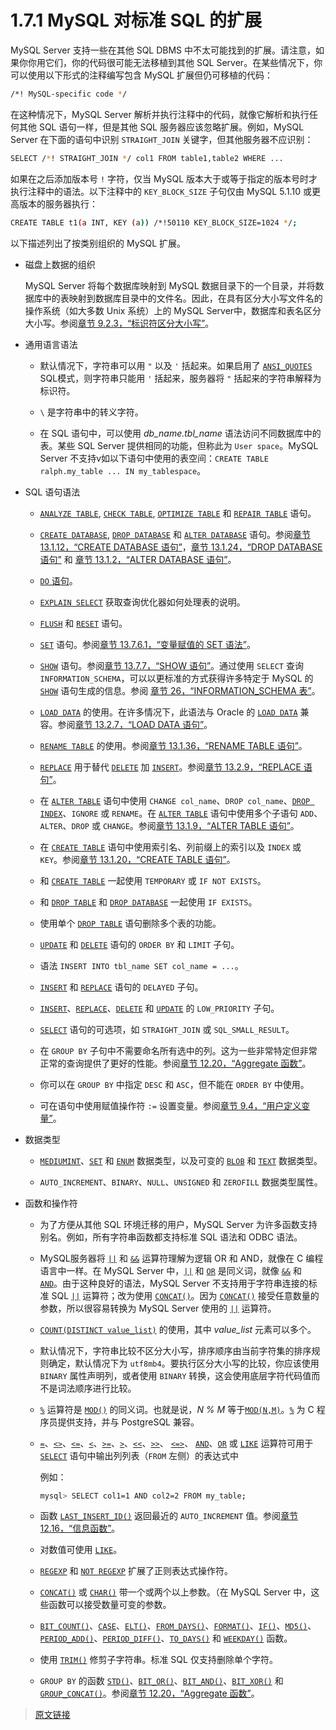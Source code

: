 # 1.7.1 MySQL 对标准 SQL 的扩展

MySQL Server 支持一些在其他 SQL DBMS 中不太可能找到的扩展。请注意，如果你你用它们，你的代码很可能无法移植到其他 SQL Server。在某些情况下，你可以使用以下形式的注释编写包含 MySQL 扩展但仍可移植的代码：

```bash
/*! MySQL-specific code */
```

在这种情况下，MySQL Server 解析并执行注释中的代码，就像它解析和执行任何其他 SQL 语句一样，但是其他 SQL 服务器应该忽略扩展。例如，MySQL Server 在下面的语句中识别 `STRAIGHT_JOIN` 关键字，但其他服务器不应识别：

```bash
SELECT /*! STRAIGHT_JOIN */ col1 FROM table1,table2 WHERE ...
```

如果在之后添加版本号 `!` 字符，仅当 MySQL 版本大于或等于指定的版本号时才执行注释中的语法。以下注释中的 `KEY_BLOCK_SIZE` 子句仅由 MySQL 5.1.10 或更高版本的服务器执行：

```bash
CREATE TABLE t1(a INT, KEY (a)) /*!50110 KEY_BLOCK_SIZE=1024 */;
```

以下描述列出了按类别组织的 MySQL 扩展。

- 磁盘上数据的组织

  MySQL Server 将每个数据库映射到 MySQL 数据目录下的一个目录，并将数据库中的表映射到数据库目录中的文件名。因此，在具有区分大小写文件名的操作系统（如大多数 Unix 系统）上的 MySQL Server中，数据库和表名区分大小写。参阅[章节 9.2.3，“标识符区分大小写”](/9/9.2/9.2.3/identifier-case-sensitivity.html)。

- 通用语言语法

  - 默认情况下，字符串可以用 `"` 以及 `'` 括起来。如果启用了 [`ANSI_QUOTES`](/5/5.1/5.1.11/sql-mode.html) SQL模式，则字符串只能用 `'` 括起来，服务器将 `"` 括起来的字符串解释为标识符。

  - `\` 是字符串中的转义字符。

  - 在 SQL 语句中，可以使用 *db_name.tbl_name* 语法访问不同数据库中的表。某些 SQL Server 提供相同的功能，但称此为 `User space`。MySQL Server 不支持v如以下语句中使用的表空间：`CREATE TABLE ralph.my_table ... IN my_tablespace`。

- SQL 语句语法

  - [`ANALYZE TABLE`](/13/13.7/13.7.3/13.7.3.1/analyze-table.html), [`CHECK TABLE`](/13/13.7/13.7.3/13.7.3.2/check-table.html), [`OPTIMIZE TABLE`](/13/13.7/13.7.3/13.7.3.4/optimize-table.html) 和 [`REPAIR TABLE`](/13/13.7/13.7.3/13.7.3.5/repair-table.html) 语句。

  - [`CREATE DATABASE`](/13/13.1/13.1.12/create-database.html), [`DROP DATABASE`](/13/13.1/13.1.24/drop-database.html) 和 [`ALTER DATABASE`](/13/13.1/13.1.2/alter-database.html) 语句。参阅[章节 13.1.12，“CREATE DATABASE 语句”](/13/13.1/13.1.12/create-databas.html)，[章节 13.1.24，“DROP DATABASE 语句”](/13/13.1/13.1.24/drop-database.html) 和 [章节 13.1.2，“ALTER DATABASE 语句”](/13/13.1/13.1.2/alter-database.html)。

  - [`DO` 语句](/13/13.2/13.2.3/do.html)。

  - [`EXPLAIN SELECT`](/13/13.8/13.8.2/explain.html) 获取查询优化器如何处理表的说明。

  - [`FLUSH`](/13/13.7/13.7.8/13.7.8.3/flush.html) 和 [`RESET`](/13/13.7/13.7.8/13.7.8.6/reset.html) 语句。

  - [`SET`](/13/13.7/13.7.6/13.7.6.1/set-variable.html) 语句。参阅[章节 13.7.6.1，“变量赋值的 SET 语法”](/13/13.7/13.7.6/13.7.6.1/set-variable.html)。

  - [`SHOW`](/13/13.7/13.7.7/show.html) 语句。参阅[章节 13.7.7，“SHOW 语句”](/13/13.7/13.7.7/show.html)。通过使用 `SELECT` 查询 `INFORMATION_SCHEMA`，可以以更标准的方式获得许多特定于 MySQL 的 [`SHOW`](/13/13.7/13.7.7/show.html) 语句生成的信息。参阅 [章节 26，“INFORMATION_SCHEMA 表”](/26/information-schema.html)。

  - [`LOAD DATA`](/13/13.2/13.2.7/load-data.html) 的使用。在许多情况下，此语法与 Oracle 的 [`LOAD DATA`](/13/13.2/13.2.7/load-data.html) 兼容。参阅[章节 13.2.7，“LOAD DATA 语句”](/13/13.2/13.2.7/load-data.html)。

  - [`RENAME TABLE`](/13/13.1/13.1.36/rename-table.html) 的使用。参阅[章节 13.1.36，“RENAME TABLE 语句”](/13/13.1/13.1.36/rename-table.html)。

  - [`REPLACE`](/13/13.2/13.2/9/replace.html) 用于替代 [`DELETE`](/13/13.2/13.2.2/delete.html) 加 [`INSERT`](/13/13.2/13.2.6/insert.html)。参阅[章节 13.2.9，“REPLACE 语句”](/13/13.2/13.2/9/replace.html)。

  - 在 [`ALTER TABLE`](/13/13.1/13.1.9/alter-table.html) 语句中使用 `CHANGE col_name`、`DROP col_name`、[`DROP INDEX`](/13/13.1/13.1.27/drop-index.html)、`IGNORE` 或 `RENAME`。在 [`ALTER TABLE`](/13/13.1/13.1.9/alter-table.html) 语句中使用多个子语句 `ADD`、`ALTER`、`DROP` 或 `CHANGE`。参阅[章节 13.1.9，“ALTER TABLE 语句”](/13/13.1/13.1.9/alter-table.html)。

  - 在 [`CREATE TABLE`](/13/13.1/13.1.20/create-table.html) 语句中使用索引名、列前缀上的索引以及 `INDEX` 或 `KEY`。参阅[章节 13.1.20，“CREATE TABLE 语句”](/13/13.1/13.1.20/create-table.html)。

  - 和 [`CREATE TABLE`](/13/13.1/13.1.20/create-table.html) 一起使用 `TEMPORARY` 或 `IF NOT EXISTS`。

  - 和 [`DROP TABLE`](/13/13.1/13.1.32/drop-table.html) 和 [`DROP DATABASE`](/13/13.1/13.1.24/drop-database.html) 一起使用 `IF EXISTS`。

  - 使用单个 [`DROP TABLE`](/13/13.1/13.1.32/drop-table.html) 语句删除多个表的功能。

  - [`UPDATE`](/13/13.2/13.2.13/update.html) 和 [`DELETE`](/13/13.2/13.2.2/delete.html) 语句的 `ORDER BY` 和 `LIMIT` 子句。

  - 语法 `INSERT INTO tbl_name SET col_name = ...`。

  - [`INSERT`](/13/13.2/13.2.6/insert.html) 和 [`REPLACE`](/13/13.2/13.2.9/replace.html) 语句的 `DELAYED` 子句。

  - [`INSERT`](/13/13.2/13.2.6/insert.html)、[`REPLACE`](/13/13.2/13.2.9/replace.html)、[`DELETE`](/13/13.2/13.2.2/delete.html) 和 [`UPDATE`](/13/13.2/13.2.13/update.html) 的 `LOW_PRIORITY` 子句。

  - [`SELECT`](/13/13.2/13.2.10/select.html) 语句的可选项，如 `STRAIGHT_JOIN` 或 `SQL_SMALL_RESULT`。

  - 在 `GROUP BY` 子句中不需要命名所有选中的列。这为一些非常特定但非常正常的查询提供了更好的性能。参阅[章节 12.20，“Aggregate 函数”](/12/12.20/aggregate-functions-and-modifiers.html)。

  - 你可以在 `GROUP BY` 中指定 `DESC` 和 `ASC`，但不能在 `ORDER BY` 中使用。

  - 可在语句中使用赋值操作符 `:=` 设置变量。参阅[章节 9.4，“用户定义变量”](/9/9.4/user-variables.html)。

- 数据类型

  - [`MEDIUMINT`](/11/11.1/11.1.2/integer-types.html)、[`SET`](/13/13.7/13.7.6/13.7.6.1/set-variable.html) 和 [`ENUM`](/11/11.3/11.3.5/enum.html) 数据类型，以及可变的 [`BLOB`](/11/11.3/11.3.4/blob.html) 和 [`TEXT`](/11/11.3/11.3.4/blob.html) 数据类型。

  - `AUTO_INCREMENT`、`BINARY`、`NULL`、`UNSIGNED` 和 `ZEROFILL` 数据类型属性。

- 函数和操作符

  - 为了方便从其他 SQL 环境迁移的用户，MySQL Server 为许多函数支持别名。例如，所有字符串函数都支持标准 SQL 语法和 ODBC 语法。

  - MySQL服务器将 [`||`](/12/12.4/12.4.3/logical-operators.html) 和 [`&&`](/12/12.4/12.4.3/logical-operators.html) 运算符理解为逻辑 OR 和 AND，就像在 C 编程语言中一样。在 MySQL Server 中，[`||`](/12/12.4/12.4.3/logical-operators.html) 和 [`OR`](/12/12.4/12.4.3/logical-operators.html) 是同义词，就像 [`&&`](/12/12.4/12.4.3/logical-operators.html) 和 [`AND`](/12/12.4/12.4.3/logical-operators.html)。由于这种良好的语法，MySQL Server 不支持用于字符串连接的标准 SQL [`||`](/12/12.4/12.4.3/logical-operators.html) 运算符；改为使用 [`CONCAT()`](/12/12.8/string-functions.html)。因为 [`CONCAT()`](/12/12.8/string-functions.html) 接受任意数量的参数，所以很容易转换为 MySQL Server 使用的 [`||`](/12/12.4/12.4.3/logical-operators.html) 运算符。

  - [`COUNT(DISTINCT value_list)`](/12/12.20/12.20.1/aggregate-functions.html) 的使用，其中 *value_list* 元素可以多个。

  - 默认情况下，字符串比较不区分大小写，排序顺序由当前字符集的排序规则确定，默认情况下为 `utf8mb4`。要执行区分大小写的比较，你应该使用 `BINARY` 属性声明列，或者使用 `BINARY` 转换，这会使用底层字符代码值而不是词法顺序进行比较。

  - [`%`](/12/12.6/12.6.2/mathematical-functions.html) 运算符是 [`MOD()`](/12/12.6/12.6.2/mathematical-functions.html) 的同义词。也就是说，*N % M* 等于[`MOD(N,M)`](/12/12.6/12.6.2/mathematical-functions.html)。[`%`](/12/12.6/12.6.2/mathematical-functions.html) 为 C 程序员提供支持，并与 PostgreSQL 兼容。

  - [`=`](/12/12.4/12.4.4/assignment-operators.html)、[`<>`](/12/12.4/12.4.2/comparison-operators.html)、[`<=`](/12/12.4/12.4.2/comparison-operators.html)、[`<`](/12/12.4/12.4.2/comparison-operators.html)、[`>=`](/12/12.4/12.4.2/comparison-operators.html)、[`>`](/12/12.4/12.4.2/comparison-operators.html)、[`<<`](/12/12.4/12.4.2/comparison-operators.html)、[`>>`](/12/12.4/12.4.2/comparison-operators.html)、 [`<=>`](/12/12.4/12.4.2/comparison-operators.html)、 [`AND`](/12/12.4/12.4.3/logical-operators.html)、[`OR`](/12/12.4/12.4.3/logical-operators.html) 或 [`LIKE`](/12/12.8/12.8.1/string-comparison-functions.html) 运算符可用于 [`SELECT`](/13/13.2/13.2.10/select.html) 语句中输出列列表（`FROM` 左侧）的表达式中

    例如：

    ```bash
    mysql> SELECT col1=1 AND col2=2 FROM my_table;
    ```

  - 函数 [`LAST_INSERT_ID()`](/12/12.16/information-functions.html) 返回最近的 `AUTO_INCREMENT` 值。参阅[章节 12.16，“信息函数”](/12/12.16/information-functions.html)。

  - 对数值可使用 [`LIKE`](/12/12.8/12.8.1/string-comparison-functions.html)。

  - [`REGEXP`](/12/12.8/12.8.2/regexp.html) 和 [`NOT REGEXP`](/12/12.8/12.8.2/regexp.html) 扩展了正则表达式操作符。

  - [`CONCAT()`](/12/12.8/string-functions.html) 或 [`CHAR()`](/12/12.8/string-functions.html) 带一个或两个以上参数。（在 MySQL Server 中，这些函数可以接受数量可变的参数。

  - [`BIT_COUNT()`](/12/12.13/bit-functions.html)、[`CASE`](/12/12.5/flow-control-functions.html)、[`ELT()`](/12/12.8/string-functions.html)、[`FROM_DAYS()`](/12/12.7/date-and-time-functions.html)、[`FORMAT()`](/12/12.8/string-functions.html)、[`IF()`](/12/12.5/flow-control-functions.html)、[`MD5()`](/12/12.14/encryption-functions.html)、[`PERIOD_ADD()`](/12/12.7/date-and-time-functions.html)、[`PERIOD_DIFF()`](/12/12.7/date-and-time-functions.html)、[`TO_DAYS()`](/12/12.7/date-and-time-functions.html) 和 [`WEEKDAY()`](/12/12.7/date-and-time-functions.html) 函数。

  - 使用 [`TRIM()`](/12/12.8/string-functions.html) 修剪子字符串。标准 SQL 仅支持删除单个字符。

  - `GROUP BY` 的函数 [`STD()`](/12/12.20/aggregate-functions-and-modifiers.html)、[`BIT_OR()`](/12/12.20/aggregate-functions-and-modifiers.html)、[`BIT_AND()`](/12/12.20/aggregate-functions-and-modifiers.html)、[`BIT_XOR()`](/12/12.20/aggregate-functions-and-modifiers.html) 和 [`GROUP_CONCAT()`](/12/12.20/aggregate-functions-and-modifiers.html)。参阅[章节 12.20，“Aggregate 函数”](/12/12.20/aggregate-functions-and-modifiers.html)。

> [原文链接](https://dev.mysql.com/doc/refman/8.0/en/extensions-to-ansi.html)
